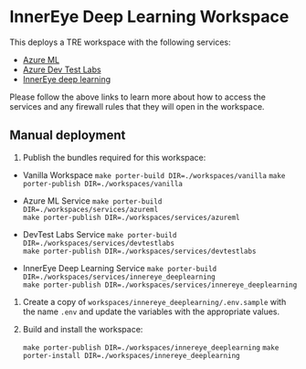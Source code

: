 # InnerEye Deep Learning Workspace

This deploys a TRE workspace with the following services:

- [Azure ML](./services/azureml)
- [Azure Dev Test Labs](./services/devtestlabs)
- [InnerEye deep learning](./services/innereye_deeplearning)

Please follow the above links to learn more about how to access the services and any firewall rules that they will open in the workspace.

## Manual deployment

1. Publish the bundles required for this workspace:

- Vanilla Workspace
    `make porter-build DIR=./workspaces/vanilla`
    `make porter-publish DIR=./workspaces/vanilla`

- Azure ML Service
    `make porter-build DIR=./workspaces/services/azureml`  
    `make porter-publish DIR=./workspaces/services/azureml`

- DevTest Labs Service
    `make porter-build DIR=./workspaces/services/devtestlabs`  
    `make porter-publish DIR=./workspaces/services/devtestlabs`

- InnerEye Deep Learning Service
    `make porter-build DIR=./workspaces/services/innereye_deeplearning`  
    `make porter-publish DIR=./workspaces/services/innereye_deeplearning`

1. Create a copy of `workspaces/innereye_deeplearning/.env.sample` with the name `.env` and update the variables with the appropriate values.

1. Build and install the workspace:

    `make porter-publish DIR=./workspaces/innereye_deeplearning`
    `make porter-install DIR=./workspaces/innereye_deeplearning`
